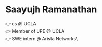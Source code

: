 # Saayujh Ramanathan 
:point_right: cs @ UCLA\
:point_right: Member of UPE @ UCLA\
:point_right: SWE intern @ Arista Networks\
